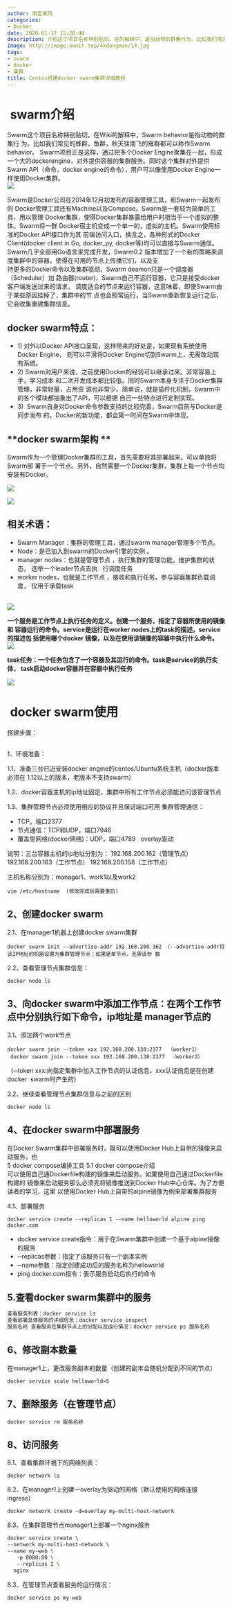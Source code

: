 ```yaml
---
author: 南宫乘风
categories:
- Docker
date: 2020-01-17 15:20:40
description: 介绍这个项目名称特别贴切。在的解释中，是指动物的群集行为。比如我们常见的蜂群，鱼群，秋天往南飞的雁群都可以称作。项目正是这样，通过把多个聚集在一起，形成一个大的，对外提供容器的集群服务。同时这个集群对。。。。。。。
image: http://image.ownit.top/4kdongman/14.jpg
tags:
- swarm
- docker
- 集群
title: Centos搭建docker swarm集群详细教程
---
```


<!--more-->

#  swarm介绍 

Swarm这个项目名称特别贴切。在Wiki的解释中，Swarm behavior是指动物的群集行 为。比如我们常见的蜂群，鱼群，秋天往南飞的雁群都可以称作Swarm behavior。 Swarm项目正是这样，通过把多个Docker Engine聚集在一起，形成一个大的dockerengine，对外提供容器的集群服务。同时这个集群对外提供Swarm API（命令，docker engine的命令），用户可以像使用Docker Engine一样使用Docker集群。  
![](http://image.ownit.top/csdn/20200117141322621.png)

Swarm是Docker公司在2014年12月初发布的容器管理工具，和Swarm一起发布的 Docker管理工具还有Machine以及Compose。Swarm是一套较为简单的工具，用以管理 Docker集群，使得Docker集群暴露给用户时相当于一个虚拟的整体。Swarm将一群 Docker宿主机变成一个单一的，虚拟的主机。Swarm使用标准的Docker API接口作为其 前端访问入口，换言之，各种形式的Docker Client\(docker client in Go, docker\_py, docker等\)均可以直接与Swarm通信。Swarm几乎全部用Go语言来完成开发，Swarm0.2 版本增加了一个新的策略来调度集群中的容器，使得在可用的节点上传播它们，以及支  
持更多的Docker命令以及集群驱动。Swarm deamon只是一个调度器（Scheduler）加 路由器\(router\)，Swarm自己不运行容器，它只是接受docker客户端发送过来的请求， 调度适合的节点来运行容器，这意味着，即使Swarm由于某些原因挂掉了，集群中的节 点也会照常运行，当Swarm重新恢复运行之后，它会收集重建集群信息。 

## **docker swarm特点：**

- 1\) 对外以Docker API接口呈现，这样带来的好处是，如果现有系统使用Docker Engine， 则可以平滑将Docker Engine切到Swarm上，无需改动现有系统。
- 2\) Swarm对用户来说，之前使用Docker的经验可以继承过来。非常容易上手，学习成本 和二次开发成本都比较低。同时Swarm本身专注于Docker集群管理，非常轻量，占用资 源也非常少。简单说，就是插件化机制，Swarm中的各个模块都抽象出了API，可以根据 自己一些特点进行定制实现。 
- 3\)  Swarm自身对Docker命令参数支持的比较完善，Swarm目前与Docker是同步发布 的。Docker的新功能，都会第一时间在Swarm中体现。 

## **docker swarm架构 **

Swarm作为一个管理Docker集群的工具，首先需要将其部署起来，可以单独将Swarm部 署于一个节点。另外，自然需要一个Docker集群，集群上每一个节点均安装有Docker。

![](http://image.ownit.top/csdn/20200117141452862.png)

![](http://image.ownit.top/csdn/20200117141503667.png)

## 相关术语：

- Swarm Manager：集群的管理工具，通过swarm manager管理多个节点。
- Node：是已加入到swarm的Docker引擎的实例 。
- manager nodes：也就是管理节点 ，执行集群的管理功能，维护集群的状态， 选举一个leader节点去执   行调度任务
- worker nodes，也就是工作节点 ，接收和执行任务。参与容器集群负载调度， 仅用于承载task   
 

![](http://image.ownit.top/csdn/20200117141553516.png)

**一个服务是工作节点上执行任务的定义。创建一个服务，指定了容器所使用的镜像和 容器运行的命令。service是运行在worker nodes上的task的描述，service的描述包 括使用哪个docker 镜像，以及在使用该镜像的容器中执行什么命令。**  
![](http://image.ownit.top/csdn/20200117141606627.png)

**task任务：一个任务包含了一个容器及其运行的命令。task是service的执行实体， task启动docker容器并在容器中执行任务**

![](http://image.ownit.top/csdn/20200117141622287.png)

#  docker swarm使用 

搭建步骤：

##   
1、环境准备：

1.1、准备三台已近安装docker engine的centos/Ubuntu系统主机（docker版本必须在 1.12以上的版本，老版本不支持swarm）

1.2、docker容器主机的ip地址固定，集群中所有工作节点必须能访问该管理节点

1.3、集群管理节点必须使用相应的协议并且保证端口可用 集群管理通信：

- TCP，端口2377      
- 节点通信：TCP和UDP，端口7946      
- 覆盖型网络\(docker网络\)：UDP，端口4789   overlay驱动      

说明：三台容器主机的ip地址分别为： 192.168.200.162（管理节点） 192.168.200.163（工作节点） 192.168.200.158（工作节点）

主机名称分别为：manager1、work1以及work2

```
vim /etc/hostname  (修改完成后需要重启)
```

## 2、创建docker swarm 

2.1、在manager1机器上创建docker swarm集群 

```
docker swarm init ‐‐advertise‐addr 192.168.200.162 （‐‐advertise‐addr将该IP地址的机器设置为集群管理节点；如果是单节点，无需该参 数
```

2.2、查看管理节点集群信息： 

```
docker node ls
```

## 3、向docker swarm中添加工作节点：在两个工作节点中分别执行如下命令，ip地址是 manager节点的 

3.1、添加两个work节点 

```
docker swarm join ‐‐token xxx 192.168.200.138:2377  （worker1）
 docker swarm join ‐‐token xxx 192.168.200.138:2377  （worker2） 
```

（‐‐token xxx:向指定集群中加入工作节点的认证信息，xxx认证信息是在创建docker  swarm时产生的） 

3.2、继续查看管理节点集群信息与之前的区别 

```
docker node ls
```

## 4、在docker swarm中部署服务

在Docker Swarm集群中部署服务时，既可以使用Docker Hub上自带的镜像来启动服务，也  
5 docker compose编排工具 5.1 docker compose介绍   
可以使用自己通Dockerfile构建的镜像来启动服务。如果使用自己通过Dockerfile构建的 镜像来启动服务那么必须先将镜像推送到Docker Hub中心仓库。为了方便读者的学习，这里 以使用Docker Hub上自带的alpine镜像为例来部署集群服务 

4.1、部署服务 

```
docker service create ‐‐replicas 1 ‐‐name helloworld alpine ping  docker.com 
```

- docker service create指令：用于在Swarm集群中创建一个基于alpine镜像的服务
- ‐‐replicas参数：指定了该服务只有一个副本实例
- ‐‐name参数：指定创建成功后的服务名称为helloworld
- ping docker.com指令：表示服务启动后执行的命令

## 5.查看docker swarm集群中的服务 

```bash
查看服务列表：docker service ls 
查看部署具体服务的详细信息：docker service inspect 
服务名称 查看服务在集群节点上的分配以及运行情况：docker service ps 服务名称
```

## 6、修改副本数量

在manager1上，更改服务副本的数量（创建的副本会随机分配到不同的节点） 

```
docker service scale helloworld=5
```

## 7、删除服务（在管理节点）

```
docker service rm 服务名称
```

## 8、访问服务 

8.1、查看集群环境下的网络列表：

```
docker network ls
```

8.2、在manager1上创建一overlay为驱动的网络（默认使用的网络连接ingress） 

```
docker network create ‐d=overlay my‐multi‐host‐network 
```

8.3、在集群管理节点manager1上部署一个nginx服务 

```bash
docker service create \   
‐‐network my‐multi‐host‐network \   
‐‐name my‐web \
   ‐p 8080:80 \
   ‐‐replicas 2 \ 
  nginx 
```

8.3、在管理节点查看服务的运行情况： 

```bash
docker service ps my‐web 
```